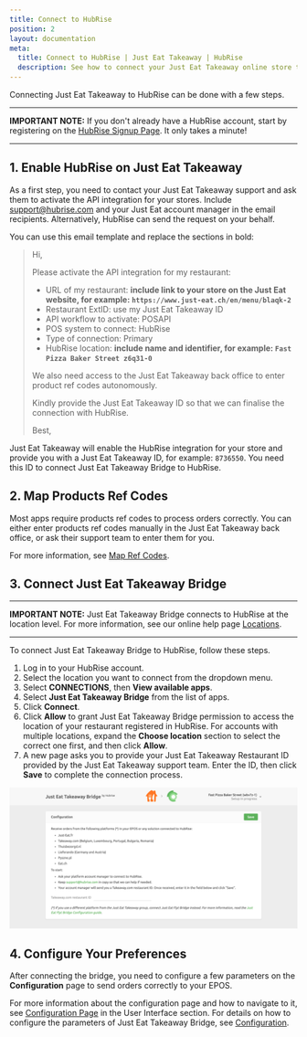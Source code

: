 ```yaml
---
title: Connect to HubRise
position: 2
layout: documentation
meta:
  title: Connect to HubRise | Just Eat Takeaway | HubRise
  description: See how to connect your Just Eat Takeaway online store to HubRise. Connection is simple. Send the link of your Just Eat Takeaway page to HubRise and follow a few steps to connect.
---
```


Connecting Just Eat Takeaway to HubRise can be done with a few steps.

---

**IMPORTANT NOTE:** If you don't already have a HubRise account, start by registering on the [HubRise Signup Page](https://manager.hubrise.com/signup). It only takes a minute!

---

## 1. Enable HubRise on Just Eat Takeaway

As a first step, you need to contact your Just Eat Takeaway support and ask them to activate the API integration for your stores. Include [support@hubrise.com](mailto:support@hubrise.com) and your Just Eat account manager in the email recipients. Alternatively, HubRise can send the request on your behalf.

You can use this email template and replace the sections in bold:

> Hi,
>
> Please activate the API integration for my restaurant:
>
> - URL of my restaurant: **include link to your store on the Just Eat website, for example: `https://www.just-eat.ch/en/menu/blaqk-2`**
> - Restaurant ExtID: use my Just Eat Takeaway ID
> - API workflow to activate: POSAPI
> - POS system to connect: HubRise
> - Type of connection: Primary
> - HubRise location: **include name and identifier, for example: `Fast Pizza Baker Street z6q31-0`**
>
> We also need access to the Just Eat Takeaway back office to enter product ref codes autonomously.
>
> Kindly provide the Just Eat Takeaway ID so that we can finalise the connection with HubRise.
>
> Best,

Just Eat Takeaway will enable the HubRise integration for your store and provide you with a Just Eat Takeaway ID, for example: `8736550`. You need this ID to connect Just Eat Takeaway Bridge to HubRise.

## 2. Map Products Ref Codes

Most apps require products ref codes to process orders correctly. You can either enter products ref codes manually in the Just Eat Takeaway back office, or ask their support team to enter them for you.

For more information, see [Map Ref Codes](/apps/just-eat-takeaway/map-ref-codes).

## 3. Connect Just Eat Takeaway Bridge

---

**IMPORTANT NOTE:** Just Eat Takeaway Bridge connects to HubRise at the location level. For more information, see our online help page [Locations](/docs/locations/).

---

To connect Just Eat Takeaway Bridge to HubRise, follow these steps.

1. Log in to your HubRise account.
1. Select the location you want to connect from the dropdown menu.
1. Select **CONNECTIONS**, then **View available apps**.
1. Select **Just Eat Takeaway Bridge** from the list of apps.
1. Click **Connect**.
1. Click **Allow** to grant Just Eat Takeaway Bridge permission to access the location of your restaurant registered in HubRise. For accounts with multiple locations, expand the **Choose location** section to select the correct one first, and then click **Allow**.
1. A new page asks you to provide your Just Eat Takeaway Restaurant ID provided by the Just Eat Takeaway support team. Enter the ID, then click **Save** to complete the connection process.

![Just Eat Takeaway Restaurant ID](../images/001-en-jet-restaurant-id.png)

## 4. Configure Your Preferences

After connecting the bridge, you need to configure a few parameters on the **Configuration** page to send orders correctly to your EPOS.

For more information about the configuration page and how to navigate to it, see [Configuration Page](/apps/just-eat-takeaway/user-interface/#configuration-page) in the User Interface section. For details on how to configure the parameters of Just Eat Takeaway Bridge, see [Configuration](/apps/just-eat-takeaway/configuration).
